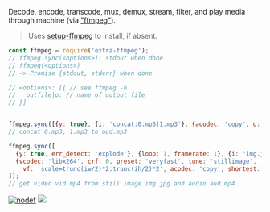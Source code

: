 Decode, encode, transcode, mux, demux, stream, filter, and play media through machine (via ["ffmpeg"]).
> Uses [setup-ffmpeg] to install, if absent.

```javascript
const ffmpeg = require('extra-ffmpeg');
// ffmpeg.sync(<options>): stdout when done
// ffmpeg(<options>)
// -> Promise {stdout, stderr} when done

// <options>: [{ // see ffmpeg -h
//   outfile|o: // name of output file
// }]


ffmpeg.sync([{y: true}, {i: 'concat:0.mp3|1.mp3'}, {acodec: 'copy', o: 'aud.mp3'}]);
// concat 0.mp3, 1.mp3 to aud.mp3

ffmpeg.sync([
  {y: true, err_detect: 'explode'}, {loop: 1, framerate: 1}, {i: 'img.jpg'}, {i: 'aud.mp3'},
  {vcodec: 'libx264', crf: 0, preset: 'veryfast', tune: 'stillimage',
    vf: 'scale=trunc(iw/2)*2:trunc(ih/2)*2', acodec: 'copy', shortest: true, o: 'vid.mp4'}
]);
// get video vid.mp4 from still image img.jpg and audio aud.mp4
```


[![nodef](https://merferry.glitch.me/card/extra-ffmpeg.svg)](https://nodef.github.io)
![](https://ga-beacon.deno.dev/G-RC63DPBH3P:SH3Eq-NoQ9mwgYeHWxu7cw/github.com/nodef/extra-ffmpeg)

["ffmpeg"]: https://ffmpeg.org
[setup-ffmpeg]: https://www.npmjs.com/package/setup-ffmpeg
